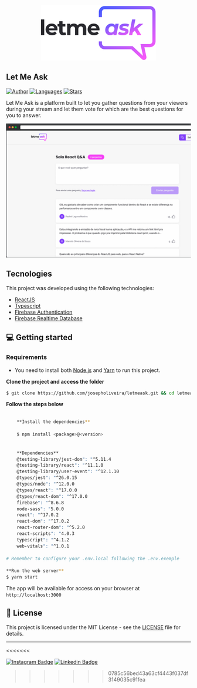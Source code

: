 <div align="center">
  <img src="https://github.com/marciobahia/Letmeask/blob/master/src/assets/images/logo.svg">
</div>

## Let Me Ask

[![Author](https://img.shields.io/badge/author-josepholiveira-835AFD?style=flat-square)](https://github.com/josepholiveira)
[![Languages](https://img.shields.io/github/languages/count/josepholiveira/letmeask?color=%23835AFD&style=flat-square)](#)
[![Stars](https://img.shields.io/github/stars/josepholiveira/letmeask?color=835AFD&style=flat-square)](https://github.com/josepholiveira/letmeask/stargazers)


Let Me Ask is a platform built to let you gather questions from your viewers during your stream and let them vote for which are the best questions for you to answer.
</h4>


![Let Me Ask preview](https://github.com/marciobahia/Letmeask/blob/master/src/assets/images/app-preview.png)
<h4 align="center">
  
 

## Tecnologies

This project was developed using the following technologies:


- [ReactJS](https://reactjs.org/)
- [Typescript](https://www.typescriptlang.org/)
- [Firebase Authentication](https://firebase.google.com/products/auth)
- [Firebase Realtime Database](https://firebase.google.com/products/realtime-database)

## 💻 Getting started

### Requirements

- You need to install both [Node.js](https://nodejs.org/en/download/) and [Yarn](https://yarnpkg.com/) to run this project.

**Clone the project and access the folder**

```bash
$ git clone https://github.com/josepholiveira/letmeask.git && cd letmeask
```

**Follow the steps below**

```bash

    **Install the dependencies**
  
    $ npm install <package>@<version> 
  
  
    **Dependencies**
    @testing-library/jest-dom": "^5.11.4
    @testing-library/react": "^11.1.0
    @testing-library/user-event": "^12.1.10
    @types/jest": "^26.0.15
    @types/node": "^12.0.0
    @types/react": "^17.0.0
    @types/react-dom": "^17.0.0
    firebase": "^8.6.8
    node-sass": "5.0.0
    react": "^17.0.2
    react-dom": "^17.0.2
    react-router-dom": "^5.2.0
    react-scripts": "4.0.3
    typescript": "^4.1.2
    web-vitals": "^1.0.1

# Remember to configure your .env.local following the .env.exemple

**Run the web server**
$ yarn start
```

The app will be available for access on your browser at `http://localhost:3000`

## 📝 License

This project is licensed under the MIT License - see the [LICENSE](LICENSE) file for details.

---
<<<<<<< 



[![Instagram Badge](https://img.shields.io/badge/-@marciobahia-6633cc?style=flat-square&labelColor=6633cc&logo=instagram&logoColor=white&link=https://www.instagram.com/marciobahia/)](https://www.instagram.com/bahiainspetor/) 
[![Linkedin Badge](https://img.shields.io/badge/-Marcio%20Sella%20Bahia-6633cc?style=flat-square&logo=Linkedin&logoColor=white&link=https://www.linkedin.com/in/marcio-gon%C3%A7sella-bahia/)](https://www.linkedin.com/in/márcio-sella-bahia-9b73bb19b/) 
>>>>>>> 0785c56bed43a63cf4443f037df3149035c91fea
